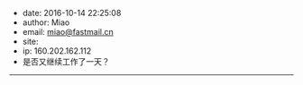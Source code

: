 - date: 2016-10-14 22:25:08
- author: Miao
- email: miao@fastmail.cn
- site: 
- ip: 160.202.162.112
- 是否又继续工作了一天？
- - - - - - - - - - - - - - - -
